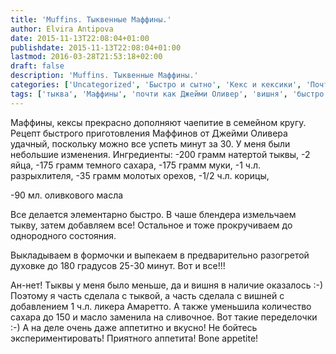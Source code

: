 ```yaml
---
title: 'Muffins. Тыквенные Маффины.'
author: Elvira Antipova
date: 2015-11-13T22:08:04+01:00
publishdate: 2015-11-13T22:08:04+01:00
lastmod: 2016-03-28T21:53:18+02:00
draft: false
description: 'Muffins. Тыквенные Маффины.'
categories: ['Uncategorized', 'Быстро и сытно', 'Кекс и кексики', 'Почти как от Джейми', 'Тыква', 'Маффины', 'Basic posts']
tags: ['тыква', 'Маффины', 'почти как Джейми Оливер', 'вишня', 'быстро', 'regular']
---
```



Маффины, кексы прекрасно дополняют чаепитие в семейном кругу. Рецепт быстрого приготовления Маффинов от Джейми Оливера удачный, поскольку можно все успеть минут за 30. У меня были небольшие изменения. Ингредиенты: -200 грамм натертой тыквы, -2 яйца, -175 грамм темного сахара, -175 грамм муки, -1 ч.л. разрыхлителя, -35 грамм молотых орехов, -1/2 ч.л. корицы,
 
 -90 мл. оливкового масла
 
Все делается элементарно быстро. В чаше блендера измельчаем тыкву, затем добавляем все! Остальное и тоже прокручиваем до однородного состояния.
 
Выкладываем в формочки и выпекаем в предварительно разогретой духовке до 180 градусов 25-30 минут. Вот и все!!!
 
Ан-нет! Тыквы у меня было меньше, да и вишня в наличие оказалось :-) Поэтому я часть сделала с тыквой, а часть сделала с вишней с добавлением 1 ч.л. ликера Амаретто. А также уменьшила количество сахара до 150 и масло заменила на сливочное. Вот такие переделочки :-) А на деле очень даже аппетитно и вкусно! Не бойтесь экспериментировать! Приятного аппетита! Bone appetite!

